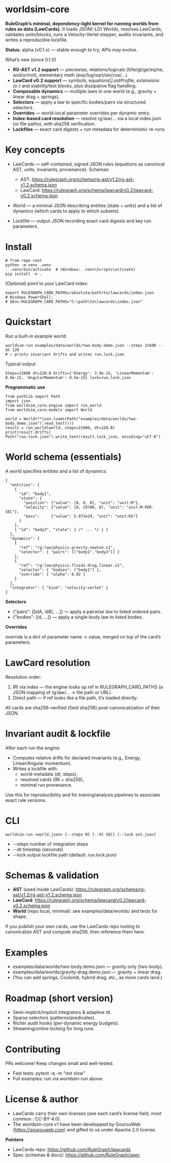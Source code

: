 # worldsim-core

**RuleGraph’s minimal, dependency-light kernel for running worlds from rules as data (LawCards).**
It loads JSON(-LD) Worlds, resolves LawCards, validates units/blocks, runs a Velocity-Verlet stepper, audits invariants, and writes a reproducible lockfile.

**Status**: alpha (v0.1.x) — stable enough to try; APIs may evolve.

What’s new (since 0.1.0)

- **RG-AST v1.2 support** — piecewise, relations/logicals (lt/le/gt/ge/eq/ne, and/or/not), elementary math (exp/log/sqrt/sin/cos/…).
- **LawCard v0.2 support** — symbols, equations[*].astProfile, extensions (x-*) and stability/test blocks, plus dissipative flag handling.
- **Composable dynamics** — multiple laws in one world (e.g., gravity + linear drag + springs).
- **Selectors** — apply a law to specific bodies/pairs via structured selectors.
- **Overrides** — world-local parameter overrides per dynamic entry.
- **Index-based card resolution** — resolve rg:law/... via a local index.json (or file paths), with sha256 verification.
- **Lockfiles** — exact card digests + run metadata for deterministic re-runs.

# Key concepts

- LawCards — self-contained, signed JSON rules (equations as canonical AST, units, invariants, provenance).
Schemas:

    - AST: https://rulegraph.org/schema/rg-ast/v1.2/rg-ast-v1.2.schema.json
    - LawCard: https://rulegraph.org/schema/lawcard/v0.2/lawcard-v0.2.schema.json

- World — a minimal JSON describing entities (state + units) and a list of dynamics (which cards to apply to which subsets).

- Lockfile — output JSON recording exact card digests and key run parameters.

# Install
```
# from repo root
python -m venv .venv
. .venv/bin/activate  # (Windows: .venv\Scripts\activate)
pip install -e .
```

(Optional) point to your LawCard index:
```
export RULEGRAPH_CARD_PATHS=/absolute/path/to/lawcards/index.json
# Windows PowerShell:
# $Env:RULEGRAPH_CARD_PATHS="C:\path\to\lawcards\index.json"
```

# Quickstart

Run a built-in example world:
```
worldsim-run examples/data/worlds/two-body.demo.json --steps 21600 --dt 120
# → prints invariant drifts and writes run.lock.json
```

Typical output:
```
Steps=21600 dt=120.0 drifts={'Energy': 3.9e-15, 'LinearMomentum': 8.9e-15, 'AngularMomentum': 8.5e-15} lock=run.lock.json
```

**Programmatic use**
```
from pathlib import Path
import json
from worldsim_core.engine import run_world
from worldsim_core.models import World

world = World(**json.loads(Path("examples/data/worlds/two-body.demo.json").read_text()))
result = run_world(world, steps=21600, dt=120.0)
print(result.drifts)
Path("run.lock.json").write_text(result.lock_json, encoding="utf-8")
```

# World schema (essentials)

A world specifies entities and a list of dynamics:
```
{
  "entities": [
    {
      "id": "body1",
      "state": {
        "position": {"value": [0, 0, 0], "unit": "unit:M"},
        "velocity": {"value": [0, 29780, 0], "unit": "unit:M-PER-SEC"},
        "mass":     {"value": 5.972e24, "unit": "unit:KG"}
      }
    },
    { "id": "body2", "state": { /* ... */ } }
  ],
  "dynamics": [
    {
      "ref": "rg:law/physics.gravity.newton.v1",
      "selector": { "pairs": [["body1","body2"]] }
    },
    {
      "ref": "rg:law/physics.fluids.drag.linear.v1",
      "selector": { "bodies": ["body1"] },
      "override": { "alpha": 0.02 }
    }
  ],
  "integrator": { "kind": "velocity-verlet" }
}
```

**Selectors**

- {"pairs": [[idA, idB], ...]} — apply a pairwise law to listed ordered pairs.
- {"bodies": [id, ...]} — apply a single-body law to listed bodies.

**Overrides**

override is a dict of parameter name → value, merged on top of the card’s parameters.

# LawCard resolution

Resolution order:

1. IRI via index — the engine looks up ref in RULEGRAPH_CARD_PATHS (a JSON mapping of rg:law/... → file path or URL).
2. Direct path — if ref looks like a file path, it’s loaded directly.

All cards are sha256-verified (field sha256) post-canonicalization of their JSON.

# Invariant audit & lockfile

After each run the engine:

- Computes relative drifts for declared invariants (e.g., Energy, Linear/Angular momentum).
- Writes a lockfile with:
    - world metadata (dt, steps),
    - resolved cards (IRI + sha256),
    - minimal run provenance.

Use this for reproducibility and for training/analysis pipelines to associate exact rule versions.

# CLI
```
worldsim-run <world.json> [--steps N] [--dt SEC] [--lock out.json]
```

- --steps number of integration steps
- --dt timestep (seconds)
- --lock output lockfile path (default: run.lock.json)

# Schemas & validation

- **AST** (used inside LawCards):
https://rulegraph.org/schema/rg-ast/v1.2/rg-ast-v1.2.schema.json
- **LawCard**:
https://rulegraph.org/schema/lawcard/v0.2/lawcard-v0.2.schema.json
- **World** (repo local, minimal): see examples/data/worlds/ and tests for shape.

If you publish your own cards, use the LawCards repo tooling to canonicalize AST and compute sha256, then reference them here.

# Examples

- examples/data/worlds/two-body.demo.json — gravity only (two-body).
- examples/data/worlds/gravity-drag.demo.json — gravity + linear drag.
- (You can add springs, Coulomb, hybrid drag, etc., as more cards land.)

# Roadmap (short version)

- Semi-implicit/implicit integrators & adaptive dt.
- Sparse selectors (patterns/predicates).
- Richer audit hooks (per-dynamic energy budgets).
- Streaming/online locking for long runs.

# Contributing

PRs welcome! Keep changes small and well-tested.

- Fast tests: pytest -q -m "not slow"
- Full examples: run via worldsim-run above.

# License & author

- LawCards carry their own licenses (see each card’s license field, most common : CC-BY-4.0). 
- The worldsim-core v1 have been developped by GourouWeb (https://gourouweb.com) and gifted to us under Apache 2.0 license.

**Pointers**

- LawCards repo: https://github.com/RuleGraph/lawcards
- Spec (schemas & docs): https://github.com/RuleGraph/spec
